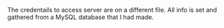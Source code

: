 The credentails to access server are on a different file.
All info is set and gathered from a MySQL database that I had made.
